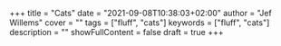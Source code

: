 +++
title = "Cats"
date = "2021-09-08T10:38:03+02:00"
author = "Jef Willems"
cover = ""
tags = ["fluff", "cats"]
keywords = ["fluff", "cats"]
description = ""
showFullContent = false
draft = true
+++
